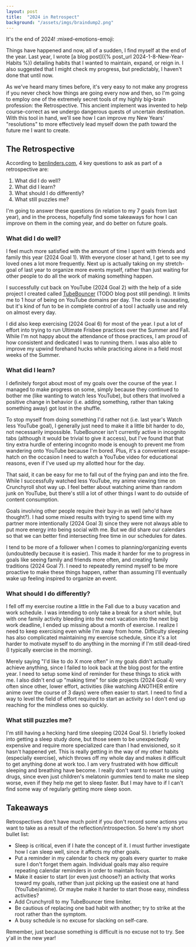 ```yaml
---
layout: post
title:  "2024 in Retrospect"
background: "/assets/imgs/braindump2.png"
---
```


It's the end of 2024! :mixed-emotions-emoji:

Things have happened and now, all of a sudden, I find myself at the end of the year.
Last year, I wrote [a blog post]({% post_url 2024-1-8-New-Year-Habits %}) detailing habits that I wanted to maintain, expand, or reign in.
I also suggested that I might check my progress, but predictably, I haven't done that until now.

As we've heard many times before, it's very easy to not make any progress if you never
check how things are going every now and then, so I'm going to employ one of the extremely
secret tools of my highly big-brain profession: the Retrospective. This ancient implement was
invented to help course-correct as we undergo dangerous quests of uncertain destination.
With this tool in hand, we'll see how I can improve my New Years' "resolutions" to more
effectively lead myself down the path toward the future me I want to create.

## The Retrospective

According to [benlinders.com](https://www.benlinders.com/2013/which-questions-do-you-ask-in-retrospectives/), 4 key questions to ask
as part of a retrospective are:

1. What did I do well?
2. What did I learn?
3. What should I do differently?
4. What still puzzles me?

I'm going to answer these questions (in relation to my 7 goals from last year), and in the process, hopefully
find some takeaways for how I can improve on them in the coming year, and do better on future goals.

### What did I do well?

I feel much more satisfied with the amount of time I spent with friends and family this year (2024 Goal 1).
With everyone closer at hand, I get to see my loved ones a lot more frequently. Next up is actually taking
on my stretch-goal of last year to organize more events myself, rather than just waiting for other people
to do all the work of making something happen.

I successfully cut back on YouTube (2024 Goal 2) with the help of a side project I created called [TubeBouncer](https://github.com/niehusst/TubeBouncer) 
(TODO blog post still pending). It limits me to 1 hour of being on YouTube domains per day. The code is nauseating, but it's kind of fun
to be in complete control of a tool I actually use and rely on almost every day.

I did also keep exercising (2024 Goal 6) for most of the year. I put a lot of effort into trying to run
Ultimate Frisbee practices over the Summer and Fall. While I'm not happy about the attendance of those practices,
I am proud of how consistent and dedicated I was to running them. I was also able to improve my upwind forehand hucks
while practicing alone in a field most weeks of the Summer.

### What did I learn?

I definitely forgot about most of my goals over the course of the year. I managed to make progress on some,
simply because they continued to bother me (like wanting to watch less YouTube), but others that involved
a positive change in behavior (i.e. adding something, rather than taking something away) got lost in the shuffle.

To stop myself from doing something I'd rather not (i.e. last year's Watch less YouTube goal), I generally just
need to make it a little bit harder to do, not necessarily impossible. TubeBouncer isn't currently active in
incognito tabs (although it would be trivial to give it access), but I've found that that tiny extra hurdle of
entering incognito mode is enough to prevent me from wandering onto YouTube because I'm bored. Plus, it's a
convenient escape-hatch on the occasion I need to watch a YouTube video for educational reasons, even if I've
used up my allotted hour for the day.

That said, it can be easy for me to fall out of the frying pan and into the fire. While I successfully watched less
YouTube, my anime viewing time on Crunchyroll shot way up. I feel better about watching anime than
random junk on YouTube, but there's still a lot of other things I want to do outside of content consumption.

Goals involving other people require their buy-in as well (who'd have thought?). I had some mixed results
with trying to spend time with my partner more intentionally (2024 Goal 3) since they were not always
able to put more energy into being social with me. But we did share our calendars so that we can better
find intersecting free time in our schedules for dates.

I tend to be more of a follower when I comes to planning/organizing events (undoubtedly because it is easier).
This made it harder for me to progress in goals like seeing family and friends more often, and creating family
traditions (2024 Goal 7). I need to repeatedly remind myself to be more proactive to make these things happen, rather
than assuming I'll eventually wake up feeling inspired to organize an event.

### What should I do differently?

I fell off my exercise routine a little in the Fall due to a busy vacation and work schedule. I was intending
to only take a break for a short while, but with one family activity bleeding into the next vacation into the next big work
deadline, I ended up missing about a month of exercise. I realize I need to keep exercising even while I'm away from home. 
Difficulty sleeping has also complicated maintaining my exercise schedule, since it's a lot harder to motivate myself to do anything in the morning
if I'm still dead-tired (I typically exercise in the morning).

Merely saying "I'd like to do X more often" in my goals didn't actually achieve anything, since I failed to look back
at the blog post for the entire year. I need to setup some kind of reminder for these things to stick with me.
I also didn't end up "making time" for side projects (2024 Goal 4) very often since other, lower effort, activities (like watching ANOTHER entire anime
over the course of 3 days) were often easier to start. I need to find a way to level the field of effort
required to start an activity so I don't end up reaching for the mindless ones so quickly.

### What still puzzles me?

I'm still having a hecking hard time sleeping (2024 Goal 5). I briefly looked into getting a sleep study done,
but those seem to be unexpectedly expensive and require more specialized care than I had envisioned,
so it hasn't happened yet. This is really getting in the way of my other habits (especially exercise),
which throws off my whole day and makes it difficult to get anything done at work too. I am very frustrated
with how difficult sleeping and breathing have become. I really don't want to resort to using drugs, since even just
children's melatonin gummies tend to make me sleep worse, even if they help me get to sleep faster. But I may
have to if I can't find some way of regularly getting more sleep soon.

## Takeaways

Retrospectives don't have much point if you don't record some actions you want to take
as a result of the reflection/introspection. So here's my short bullet list:

* Sleep is critical, even if I hate the concept of it. I must further investigate how I can sleep well, since it affects my other goals.
* Put a reminder in my calendar to check my goals every quarter to make sure I don't forget them again. Individual goals may also require repeating calendar reminders in order to maintain focus.
* Make it easier to start (or even just choose?) an activity that works toward my goals, rather than just picking up the easiest one at hand (YouTube/anime). Or maybe make it harder to start those easy, mindless activities?
* Add Crunchyroll to my TubeBouncer time limiter.
* Be cautious of replacing one bad habit with another; try to strike at the root rather than the symptom.
* A busy schedule is no excuse for slacking on self-care.

Remember, just because something is difficult is no excuse not to try. See y'all in the new year!

